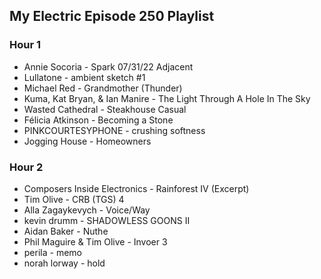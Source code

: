 ## My Electric Episode 250 Playlist

### Hour 1
* Annie Socoria - Spark 07/31/22 Adjacent
* Lullatone - ambient sketch #1
* Michael Red - Grandmother (Thunder)
* Kuma, Kat Bryan, & Ian Manire - The Light Through A Hole In The Sky
* Wasted Cathedral - Steakhouse Casual
* Félicia Atkinson - Becoming a Stone
* PINKCOURTESYPHONE - crushing softness
* Jogging House - Homeowners

### Hour 2
* Composers Inside Electronics - Rainforest IV (Excerpt)
* Tim Olive - CRB (TGS) 4
* Alla Zagaykevych - Voice/Way
* kevin drumm - SHADOWLESS GOONS II
* Aidan Baker - Nuthe
* Phil Maguire & Tim Olive - Invoer 3
* perila - memo
* norah lorway - hold
